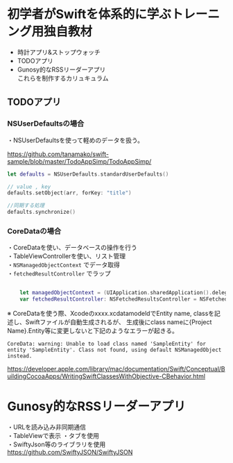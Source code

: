 # 初学者がSwiftを体系的に学ぶトレーニング用独自教材

- 時計アプリ&ストップウォッチ  
- TODOアプリ  
- Gunosy的なRSSリーダーアプリ  
これらを制作するカリュキュラム

## TODOアプリ
### NSUserDefaultsの場合

・NSUserDefaultsを使って軽めのデータを扱う。

https://github.com/tanamako/swift-sample/blob/master/TodoAppSimp/TodoAppSimp/  

```swift
let defaults = NSUserDefaults.standardUserDefaults()

// value , key
defaults.setObject(arr, forKey: "title")

//同期する処理
defaults.synchronize()

```

### CoreDataの場合

・CoreDataを使い、データベースの操作を行う  
・TableViewControllerを使い、リスト管理  
・`NSManagedObjectContext` でデータ取得  
・`fetchedResultController` でラップ  

```swift

    let managedObjectContext = (UIApplication.sharedApplication().delegate as AppDelegate).managedObjectContext
    var fetchedResultController: NSFetchedResultsController = NSFetchedResultsController()

```
※ CoreDataを使う際、Xcodeのxxxx.xcdatamodeldでEntity name, classを記述し、Swiftファイルが自動生成されるが、
生成後にclass nameに{Project Name}.Entity等に変更しないと下記のようなエラーが起きる。

```
CoreData: warning: Unable to load class named 'SampleEntity' for entity 'SampleEntity'. Class not found, using default NSManagedObject instead.
```

https://developer.apple.com/library/mac/documentation/Swift/Conceptual/BuildingCocoaApps/WritingSwiftClassesWithObjective-CBehavior.html  

# Gunosy的なRSSリーダーアプリ
・URLを読み込み非同期通信  
・TableViewで表示
・タブを使用  
・SwiftyJson等のライブラリを使用  
https://github.com/SwiftyJSON/SwiftyJSON
